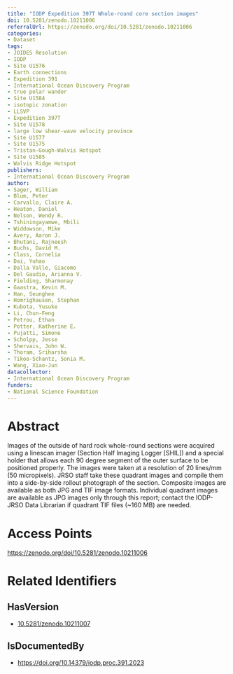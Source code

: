 ```yaml
---
title: "IODP Expedition 397T Whole-round core section images"
doi: 10.5281/zenodo.10211006
referralUrl: https://zenodo.org/doi/10.5281/zenodo.10211006
categories:
- Dataset
tags:
- JOIDES Resolution
- IODP
- Site U1576
- Earth connections
- Expedition 391
- International Ocean Discovery Program
- true polar wander
- Site U1584
- isotopic zonation
- LLSVP
- Expedition 397T
- Site U1578
- large low shear-wave velocity province
- Site U1577
- Site U1575
- Tristan-Gough-Walvis Hotspot
- Site U1585
- Walvis Ridge Hotspot
publishers:
- International Ocean Discovery Program
author:
- Sager, William
- Blum, Peter
- Carvallo, Claire A.
- Heaton, Daniel
- Nelson, Wendy R.
- Tshiningayamwe, Mbili
- Widdowson, Mike
- Avery, Aaron J.
- Bhutani, Rajneesh
- Buchs, David M.
- Class, Cornelia
- Dai, Yuhao
- Dalla Valle, Giacomo
- Del Gaudio, Arianna V.
- Fielding, Sharmonay
- Gaastra, Kevin M.
- Han, Seunghee
- Homrighausen, Stephan
- Kubota, Yusuke
- Li, Chun-Feng
- Petrou, Ethan
- Potter, Katherine E.
- Pujatti, Simone
- Scholpp, Jesse
- Shervais, John W.
- Thoram, Sriharsha
- Tikoo-Schantz, Sonia M.
- Wang, Xiao-Jun
datacollector:
- International Ocean Discovery Program
funders:
- National Science Foundation
---
```


# Abstract
Images of the outside of hard rock whole-round sections were acquired using a linescan imager (Section Half Imaging Logger [SHIL]) and a special holder that allows each 90 degree segment of the outer surface to be positioned properly. The images were taken at a resolution of 20 lines/mm (50 micropixels). JRSO staff take these quadrant images and compile them into a side-by-side rollout photograph of the section. Composite images are available as both JPG and TIF image formats. Individual quadrant images are available as JPG images only through this report; contact the IODP-JRSO Data Librarian if quadrant TIF files (~160 MB) are needed.

# Access Points
https://zenodo.org/doi/10.5281/zenodo.10211006

# Related Identifiers
## HasVersion
- [10.5281/zenodo.10211007](../../10.5281/zenodo.10211007/)
## IsDocumentedBy
- https://doi.org/10.14379/iodp.proc.391.2023